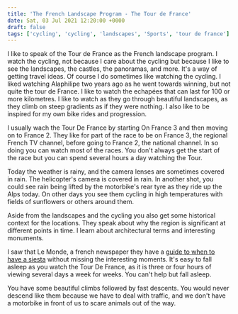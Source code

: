 ```yaml
---
title: 'The French Landscape Program - The Tour de France'
date: Sat, 03 Jul 2021 12:20:00 +0000
draft: false
tags: ['cycling', 'cycling', 'landscapes', 'Sports', 'tour de france']
---
```


I like to speak of the Tour de France as the French landscape program. I watch the cycling, not because I care about the cycling but because I like to see the landscapes, the castles, the panoramas, and more. It's a way of getting travel ideas. Of course I do sometimes like watching the cycling. I liked watching Alaphilipe two years ago as he went towards winning, but not quite the tour de France. I like to watch the echapées that can last for 100 or more kilometres. I like to watch as they go through beautiful landscapes, as they climb on steep gradients as if they were nothing. I also like to be inspired for my own bike rides and progression.

I usually wach the Tour De France by starting On France 3 and then moving on to France 2. They like for part of the race to be on France 3, the regional French TV channel, before going to France 2, the national channel. In so doing you can watch most of the races. You don't always get the start of the race but you can spend several hours a day watching the Tour.

Today the weather is rainy, and the camera lenses are sometimes covered in rain. The helicopter's camera is covered in rain. In another shot, you could see rain being lifted by the motorbike's rear tyre as they ride up the Alps today. On other days you see them cycling in high temperatures with fields of sunflowers or others around them.

Aside from the landscapes and the cycling you also get some historical context for the locations. They speak about why the region is significant at different points in time. I learn about architectural terms and interesting monuments.

I saw that Le Monde, a french newspaper they have a [guide to when to have a siesta](https://www.lemonde.fr/les-decodeurs/article/2021/06/25/grace-au-guide-de-la-sieste-ne-ratez-aucun-temps-fort-du-tour-de-france-2021_6085707_4355770.html) without missing the interesting moments. It's easy to fall asleep as you watch the Tour De France, as it is three or four hours of viewing several days a week for weeks. You can't help but fall asleep.

You have some beautiful climbs followed by fast descents. You would never descend like them because we have to deal with traffic, and we don't have a motorbike in front of us to scare animals out of the way.